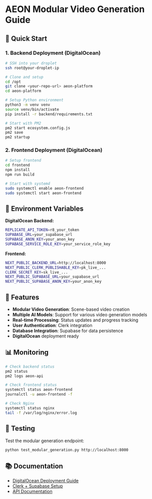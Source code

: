 # AEON Modular Video Generation Guide

## 🚀 Quick Start

### 1. Backend Deployment (DigitalOcean)
```bash
# SSH into your droplet
ssh root@your-droplet-ip

# Clone and setup
cd /opt
git clone <your-repo-url> aeon-platform
cd aeon-platform

# Setup Python environment
python3 -m venv venv
source venv/bin/activate
pip install -r backend/requirements.txt

# Start with PM2
pm2 start ecosystem.config.js
pm2 save
pm2 startup
```

### 2. Frontend Deployment (DigitalOcean)
```bash
# Setup frontend
cd frontend
npm install
npm run build

# Start with systemd
sudo systemctl enable aeon-frontend
sudo systemctl start aeon-frontend
```

## 🔧 Environment Variables

**DigitalOcean Backend:**
```bash
REPLICATE_API_TOKEN=r8_your_token
SUPABASE_URL=your_supabase_url
SUPABASE_ANON_KEY=your_anon_key
SUPABASE_SERVICE_ROLE_KEY=your_service_role_key
```

**Frontend:**
```bash
NEXT_PUBLIC_BACKEND_URL=http://localhost:8000
NEXT_PUBLIC_CLERK_PUBLISHABLE_KEY=pk_live_...
CLERK_SECRET_KEY=sk_live_...
NEXT_PUBLIC_SUPABASE_URL=your_supabase_url
NEXT_PUBLIC_SUPABASE_ANON_KEY=your_anon_key
```

## 🎯 Features

- **Modular Video Generation**: Scene-based video creation
- **Multiple AI Models**: Support for various video generation models
- **Real-time Processing**: Status updates and progress tracking
- **User Authentication**: Clerk integration
- **Database Integration**: Supabase for data persistence
- **DigitalOcean** deployment ready

## 📊 Monitoring

```bash
# Check backend status
pm2 status
pm2 logs aeon-api

# Check frontend status
systemctl status aeon-frontend
journalctl -u aeon-frontend -f

# Check Nginx
systemctl status nginx
tail -f /var/log/nginx/error.log
```

## 🔧 Testing

Test the modular generation endpoint:

```bash
python test_modular_generation.py http://localhost:8000
```

## 📚 Documentation

- [DigitalOcean Deployment Guide](DEPLOYMENT_GUIDE.md)
- [Clerk + Supabase Setup](frontend/CLERK_SETUP.md)
- [API Documentation](backend/README.md)

